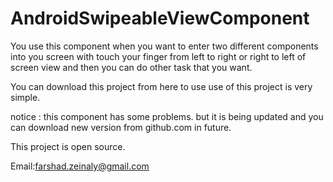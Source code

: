 # AndroidSwipeableViewComponent
You use this component when you want to enter two different components into
you screen with touch your finger from left to right or right to left of screen view
and then you can do other task that you want.

You can download this project from here to use
use of this project is very simple.

notice :
this component has some problems.
but it is being updated and you can download new version from github.com in future.


This project is open source.

Email:farshad.zeinaly@gmail.com
